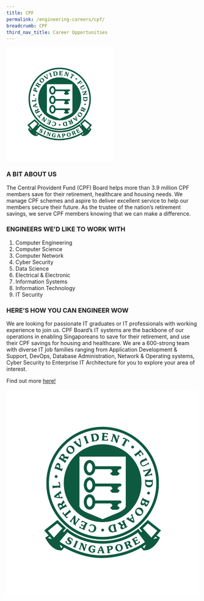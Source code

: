 ```yaml
---
title: CPF
permalink: /engineering-careers/cpf/
breadcrumb: CPF
third_nav_title: Career Opportunities
---
```

<img src="/images/Careers/Career%20Opportunities/CPF/CPF%20Logo_NEW.png" alt="cpf" style="width:auto;height:300px;" align="left">
<br clear="left">

### A BIT ABOUT US
The Central Provident Fund (CPF) Board helps more than 3.9 million CPF members save for their retirement, healthcare and housing needs. We manage CPF schemes and aspire to deliver excellent service to help our members secure their future. As the trustee of the nation’s retirement savings, we serve CPF members knowing that we can make a difference.

### ENGINEERS WE’D LIKE TO WORK WITH
1. Computer Engineering
2. Computer Science
3. Computer Network
4. Cyber Security
5. Data Science
6. Electrical & Electronic
7. Information Systems 
8. Information Technology
9. IT Security

### HERE’S HOW YOU CAN ENGINEER WOW
We are looking for passionate IT graduates or IT professionals with working experience to join us. CPF Board’s IT systems are the backbone of our operations in enabling Singaporeans to save for their retirement, and use their CPF savings for housing and healthcare. We are a 600-strong team with diverse IT job families ranging from Application Development & Support, DevOps, Database Administration, Network & Operating systems, Cyber Security to Enterprise IT Architecture for you to explore your area of interest.

Find out more <a href="https://www.cpf.gov.sg/Members/careers" target="_blank">here!</a>

![](/images/Careers/Career%20Opportunities/CPF/CPF%20Logo_NEW.png)